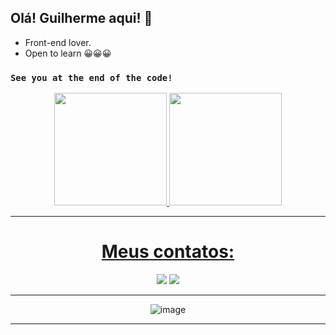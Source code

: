 ## Olá! Guilherme aqui! 👋

- Front-end lover.
- Open to learn 😀😀😀

### `See you at the end of the code!`

<div align="center">
  <a href="https://github.com/guiosouza">
  <img height="180em" src="https://github-readme-stats.vercel.app/api?username=guiosouza&show_icons=true&theme=dark&include_all_commits=true&count_private=true"/>
  <img height="180em" src="https://github-readme-stats.vercel.app/api/top-langs/?username=guiosouza&layout=compact&langs_count=7&theme=dark"/>
<div>
  

  
***

<div> 
  
 # Meus contatos:
  <a href="mailto:guilhermedeoliveiradesouza@gmail.com" target="_blank"><img src="https://img.shields.io/badge/-Gmail-%23333?style=for-the-badge&logo=gmail&logoColor=white" target="_blank"></a>
  <a href="https://www.linkedin.com/in/guilherme-de-oliveira-de-souza-5664111b3/" target="_blank"><img src="https://img.shields.io/badge/-LinkedIn-%230077B5?style=for-the-badge&logo=linkedin&logoColor=white"></a>
</div>

***
![image](https://user-images.githubusercontent.com/78989152/185930363-753e6183-3d7c-4c6f-858e-7b2ea8f75ac8.png)

***
